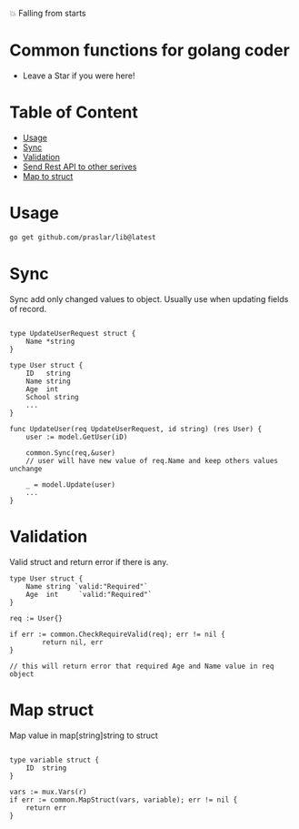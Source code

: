 :collision: Falling from starts
# Common functions for golang coder
- Leave a Star if you were here!

# Table of Content
 - [Usage](#usage)
 - [Sync](#sync)
 - [Validation](#Validation)
 - [Send Rest API to other serives](#send-rest-api)
 - [Map to struct](#map-to-struct)

# Usage

```bash
go get github.com/praslar/lib@latest
```

# Sync 
Sync add only changed values to object. Usually use when updating fields of record.
```golang

type UpdateUserRequest struct {
    Name *string
}

type User struct {
    ID   string
    Name string
    Age  int
    School string
    ...
}

func UpdateUser(req UpdateUserRequest, id string) (res User) {
    user := model.GetUser(iD)
    
    common.Sync(req,&user)
    // user will have new value of req.Name and keep others values unchange
    
    _ = model.Update(user)
    ...
}

```
# Validation
Valid struct and return error if there is any.
```golang
type User struct {
    Name string `valid:"Required"`
    Age  int     `valid:"Required"`
}

req := User{}

if err := common.CheckRequireValid(req); err != nil {
		return nil, err
}

// this will return error that required Age and Name value in req object
```
# Map struct
Map value in map[string]string to struct
```code

type variable struct {
    ID  string
}

vars := mux.Vars(r)
if err := common.MapStruct(vars, variable); err != nil {
	return err
}
```
